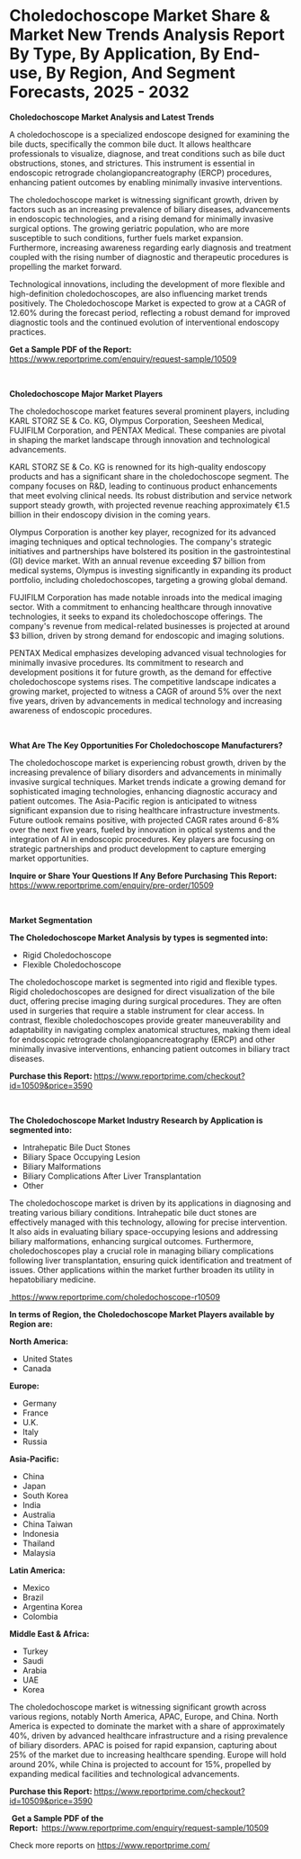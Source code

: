 <p><h1>Choledochoscope Market Share & Market New Trends Analysis Report By Type, By Application, By End-use, By Region, And Segment Forecasts, 2025 - 2032</h1></p><p><strong>Choledochoscope Market Analysis and Latest Trends</strong></p>
<p><p>A choledochoscope is a specialized endoscope designed for examining the bile ducts, specifically the common bile duct. It allows healthcare professionals to visualize, diagnose, and treat conditions such as bile duct obstructions, stones, and strictures. This instrument is essential in endoscopic retrograde cholangiopancreatography (ERCP) procedures, enhancing patient outcomes by enabling minimally invasive interventions.</p><p>The choledochoscope market is witnessing significant growth, driven by factors such as an increasing prevalence of biliary diseases, advancements in endoscopic technologies, and a rising demand for minimally invasive surgical options. The growing geriatric population, who are more susceptible to such conditions, further fuels market expansion. Furthermore, increasing awareness regarding early diagnosis and treatment coupled with the rising number of diagnostic and therapeutic procedures is propelling the market forward.</p><p>Technological innovations, including the development of more flexible and high-definition choledochoscopes, are also influencing market trends positively. The Choledochoscope Market is expected to grow at a CAGR of 12.60% during the forecast period, reflecting a robust demand for improved diagnostic tools and the continued evolution of interventional endoscopy practices.</p></p>
<p><strong>Get a Sample PDF of the Report:&nbsp;</strong> <a href="https://www.reportprime.com/enquiry/request-sample/10509?utm_campaign=3204&utm_medium=2&utm_source=Github&utm_content=ia&utm_term=20032025&utm_id=choledochoscope">https://www.reportprime.com/enquiry/request-sample/10509</a></p>
<p>&nbsp;</p>
<p><strong>Choledochoscope Major Market Players</strong></p>
<p><p>The choledochoscope market features several prominent players, including KARL STORZ SE & Co. KG, Olympus Corporation, Seesheen Medical, FUJIFILM Corporation, and PENTAX Medical. These companies are pivotal in shaping the market landscape through innovation and technological advancements.</p><p>KARL STORZ SE & Co. KG is renowned for its high-quality endoscopy products and has a significant share in the choledochoscope segment. The company focuses on R&D, leading to continuous product enhancements that meet evolving clinical needs. Its robust distribution and service network support steady growth, with projected revenue reaching approximately €1.5 billion in their endoscopy division in the coming years.</p><p>Olympus Corporation is another key player, recognized for its advanced imaging techniques and optical technologies. The company's strategic initiatives and partnerships have bolstered its position in the gastrointestinal (GI) device market. With an annual revenue exceeding $7 billion from medical systems, Olympus is investing significantly in expanding its product portfolio, including choledochoscopes, targeting a growing global demand.</p><p>FUJIFILM Corporation has made notable inroads into the medical imaging sector. With a commitment to enhancing healthcare through innovative technologies, it seeks to expand its choledochoscope offerings. The company's revenue from medical-related businesses is projected at around $3 billion, driven by strong demand for endoscopic and imaging solutions.</p><p>PENTAX Medical emphasizes developing advanced visual technologies for minimally invasive procedures. Its commitment to research and development positions it for future growth, as the demand for effective choledochoscope systems rises. The competitive landscape indicates a growing market, projected to witness a CAGR of around 5% over the next five years, driven by advancements in medical technology and increasing awareness of endoscopic procedures.</p></p>
<p>&nbsp;</p>
<p><strong>What Are The Key Opportunities For Choledochoscope Manufacturers?</strong></p>
<p><p>The choledochoscope market is experiencing robust growth, driven by the increasing prevalence of biliary disorders and advancements in minimally invasive surgical techniques. Market trends indicate a growing demand for sophisticated imaging technologies, enhancing diagnostic accuracy and patient outcomes. The Asia-Pacific region is anticipated to witness significant expansion due to rising healthcare infrastructure investments. Future outlook remains positive, with projected CAGR rates around 6-8% over the next five years, fueled by innovation in optical systems and the integration of AI in endoscopic procedures. Key players are focusing on strategic partnerships and product development to capture emerging market opportunities.</p></p>
<p><strong>Inquire or Share Your Questions If Any Before Purchasing This Report:</strong> <a href="https://www.reportprime.com/enquiry/pre-order/10509?utm_campaign=3204&utm_medium=2&utm_source=Github&utm_content=ia&utm_term=20032025&utm_id=choledochoscope">https://www.reportprime.com/enquiry/pre-order/10509</a></p>
<p>&nbsp;</p>
<p><strong>Market Segmentation</strong></p>
<p><strong>The Choledochoscope Market Analysis by types is segmented into:</strong></p>
<p><ul><li>Rigid Choledochoscope</li><li>Flexible Choledochoscope</li></ul></p>
<p><p>The choledochoscope market is segmented into rigid and flexible types. Rigid choledochoscopes are designed for direct visualization of the bile duct, offering precise imaging during surgical procedures. They are often used in surgeries that require a stable instrument for clear access. In contrast, flexible choledochoscopes provide greater maneuverability and adaptability in navigating complex anatomical structures, making them ideal for endoscopic retrograde cholangiopancreatography (ERCP) and other minimally invasive interventions, enhancing patient outcomes in biliary tract diseases.</p></p>
<p><strong>Purchase this Report:&nbsp;</strong><a href="https://www.reportprime.com/checkout?id=10509&price=3590&utm_campaign=3204&utm_medium=2&utm_source=Github&utm_content=ia&utm_term=20032025&utm_id=choledochoscope">https://www.reportprime.com/checkout?id=10509&price=3590</a></p>
<p>&nbsp;</p>
<p><strong>The Choledochoscope Market Industry Research by Application is segmented into:</strong></p>
<p><ul><li>Intrahepatic Bile Duct Stones</li><li>Biliary Space Occupying Lesion</li><li>Biliary Malformations</li><li>Biliary Complications After Liver Transplantation</li><li>Other</li></ul></p>
<p><p>The choledochoscope market is driven by its applications in diagnosing and treating various biliary conditions. Intrahepatic bile duct stones are effectively managed with this technology, allowing for precise intervention. It also aids in evaluating biliary space-occupying lesions and addressing biliary malformations, enhancing surgical outcomes. Furthermore, choledochoscopes play a crucial role in managing biliary complications following liver transplantation, ensuring quick identification and treatment of issues. Other applications within the market further broaden its utility in hepatobiliary medicine.</p></p>
<p><a href="https://www.reportprime.com/choledochoscope-r10509?utm_campaign=3204&utm_medium=2&utm_source=Github&utm_content=ia&utm_term=20032025&utm_id=choledochoscope">&nbsp;https://www.reportprime.com/choledochoscope-r10509</a></p>
<p><strong>In terms of Region, the Choledochoscope Market Players available by Region are:</strong></p>
<p>
    <p> <strong> North America: </strong>
        <ul>
            <li>United States</li>
            <li>Canada</li>
        </ul>
        </p> 
    <p> <strong> Europe: </strong>
        <ul>
            <li>Germany</li>
            <li>France</li>
            <li>U.K.</li>
            <li>Italy</li>
            <li>Russia</li>
        </ul>
        </p> 
    <p> <strong> Asia-Pacific: </strong>
        <ul>
            <li>China</li>
            <li>Japan</li>
            <li>South Korea</li>
            <li>India</li>
            <li>Australia</li>
            <li>China Taiwan</li>
            <li>Indonesia</li>
            <li>Thailand</li>
            <li>Malaysia</li>
        </ul>
        </p> 
    <p> <strong> Latin America: </strong>
        <ul>
            <li>Mexico</li>
            <li>Brazil</li>
            <li>Argentina Korea</li>
            <li>Colombia</li>
        </ul>
        </p> 
    <p> <strong> Middle East & Africa: </strong>
        <ul>
            <li>Turkey</li>
            <li>Saudi</li>
            <li>Arabia</li>
            <li>UAE</li>
            <li>Korea</li>
        </ul>
    </p>
    </p>
<p><p>The choledochoscope market is witnessing significant growth across various regions, notably North America, APAC, Europe, and China. North America is expected to dominate the market with a share of approximately 40%, driven by advanced healthcare infrastructure and a rising prevalence of biliary disorders. APAC is poised for rapid expansion, capturing about 25% of the market due to increasing healthcare spending. Europe will hold around 20%, while China is projected to account for 15%, propelled by expanding medical facilities and technological advancements.</p></p>
<p><strong>Purchase this Report: </strong><a href="https://www.reportprime.com/checkout?id=10509&price=3590&utm_campaign=3204&utm_medium=2&utm_source=Github&utm_content=ia&utm_term=20032025&utm_id=choledochoscope">https://www.reportprime.com/checkout?id=10509&price=3590</a></p>
<p>&nbsp;<strong>Get a Sample PDF of the Report:&nbsp;&nbsp;</strong><a href="https://www.reportprime.com/enquiry/request-sample/10509?utm_campaign=3204&utm_medium=2&utm_source=Github&utm_content=ia&utm_term=20032025&utm_id=choledochoscope">https://www.reportprime.com/enquiry/request-sample/10509</a></p>
<p><strong></strong></p>
<p>Check more reports on <a href="https://www.reportprime.com/?utm_campaign=3204&utm_medium=2&utm_source=Github&utm_content=ia&utm_term=20032025&utm_id=choledochoscope">https://www.reportprime.com/</a></p>